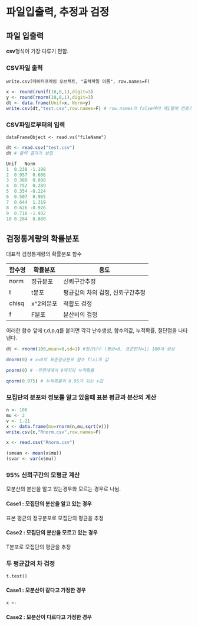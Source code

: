 # 파일입출력, 추정과 검정

## 파일 입출력

**csv**형식이 가장 다루기 편함.

### CSV파일 출력
`write.csv(데이터프레임 오브젝트, "출력파일 이름", row.names=F)`

```R
x <- round(runif(10,0,1),digit=3)
y <- round(rnorm(10,0,1),digit=3)
dt <- data.frame(Unif=x, Norm=y)
write.csv(dt,"test.csv",row.names=F) # row.names가 false여야 제1열에 번호가 출력된다.
```

### CSV파일로부터의 입력

`dataFrameObject <- read.vs("fileName")`

```R
dt <- read.csv("test.csv")
dt # 출력 결과가 보임

Unif   Norm
1  0.238 -1.198
2  0.957  0.606
3  0.380  0.898
4  0.752  0.289
5  0.354 -0.224
6  0.507  0.965
7  0.644  1.319
8  0.626 -0.926
9  0.718 -1.932
10 0.284  0.880
```

## 검정통계량의 확률분포

대표적 검정통계량의 확률분포 함수

|함수명|확률분포|용도|
|----|------|----|
|norm|정규분포|신뢰구간추정|
|t|t분포|평균값의 차의 검정, 신뢰구간추정|
|chisq|x^2의분포|적합도 검정|
|f|F분포|분산비의 검정|

이러한 함수 앞에 r,d,p,q를 붙이면 각각 난수생성, 함수의값, 누적확률, 절단점을 나타낸다.

```R
dt <- rnorm(100,mean=0,sd=1) #정규난수 (평균=0, 표준편차=1) 100개 생성

dnorm(0) # x=0의 표준정규분포 함수 f(x)의 값

pnorm(0) # -무한대에서 0까지의 누적확률

qnorm(0.975) # 누적확률이 0.95가 되는 x값
```

### 모집단의 분포와 정보를 알고 있을때 표본 평균과 분산의 계산

```R
n <- 100
mu <- 2
v <- 1.21
x <- data.frame(mu=rnorm(n,mu,sqrt(v)))
write.csv(x,"Rnorm.csv",row.names=F)

x <- read.csv("Rnorm.csv")

(smean <- mean(x$mu))
(svar <- var(x$mu))
```

### 95% 신뢰구간의 모평균 계산

모분산의 분산을 알고 있는경우와 모르는 경우로 나뉨.

#### Case1 : 모집단의 분산을 알고 있는 경우

표본 평균의 정규분포로 모집단의 평균을 추정

#### Case2 : 모집단의 분산을 모르고 있는 경우

T분포로 모집단의 평균을 추정

### 두 평균값의 차 검정

`t.test()`

#### Case1 : 모분산이 같다고 가정한 경우

```R
x <- 
```

#### Case2 : 모분산이 다르다고 가정한 경우
